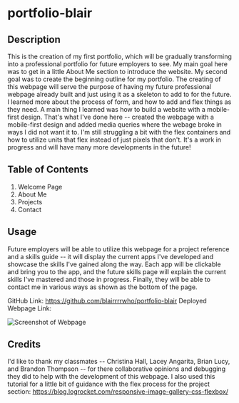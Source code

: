 # portfolio-blair

## Description
This is the creation of my first portfolio, which will be gradually transforming into a professional portfolio for future employers to see.
My main goal here was to get in a little About Me section to introduce the website. My second goal was to create the beginning outline for my portfolio. The creating of this webpage will serve the purpose of having my future professional webpage already built and just using it as a skeleton to add to for the future. 
I learned more about the process of form, and how to add and flex things as they need. A main thing I learned was how to build a website with a mobile-first design. 
That's what I've done here -- created the webpage with a mobile-first design and added media queries where the webage broke in ways I did not want it to. 
I'm still struggling a bit with the flex containers and how to utilize units that flex instead of just pixels that don't. 
It's a work in progress and will have many more developments in the future! 

## Table of Contents
1. Welcome Page
2. About Me
3. Projects
4. Contact

## Usage
Future employers will be able to utilize this webpage for a project reference and a skills guide -- it will display the current apps I've developed and showcase the skills I've gained along the way. Each app will be clickable and bring you to the app, and the future skills page will explain the current skills I've mastered and those in progress. 
Finally, they will be able to contact me in various ways as shown as the bottom of the page. 

GitHub Link: https://github.com/blairrrrwho/portfolio-blair
Deployed Webpage Link: 

![Screenshot of Webpage](assets/images/screenshot.png)

## Credits
I'd like to thank my classmates -- Christina Hall, Lacey Angarita, Brian Lucy, and Brandon Thompson -- for there collaborative opinions and debugging they did to help with the development of this webpage. 
I also used this tutorial for a little bit of guidance with the flex process for the project section: 
https://blog.logrocket.com/responsive-image-gallery-css-flexbox/ 
